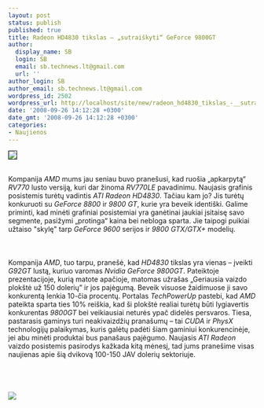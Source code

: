 ```yaml
---
layout: post
status: publish
published: true
title: Radeon HD4830 tikslas – „sutraiškyti“ GeForce 9800GT
author:
  display_name: SB
  login: SB
  email: sb.technews.lt@gmail.com
  url: ''
author_login: SB
author_email: sb.technews.lt@gmail.com
wordpress_id: 2502
wordpress_url: http://localhost/site/new/radeon_hd4830_tikslas_-__sutraiskyti__geforce_9800gt/
date: '2008-09-26 14:12:28 +0300'
date_gmt: '2008-09-26 14:12:28 +0300'
categories:
- Naujienos
---
```

<div class="imgright"><img src="http://tbn0.google.com/images?q=tbn:V8kYnD0Wi3v4OM:http://nblatt.files.wordpress.com/2008/06/ati_radeon_hd_4850.jpg" border="1"></div>
<p><br>Kompanija <i>AMD</i> mums jau seniau buvo pranešusi, kad ruošia „apkarpytą“ <i>RV770</i> lusto versiją, kuri dar žinoma <i>RV770LE</i> pavadinimu. Naujasis grafinis posistemis turėtų vadintis <i>ATI Radeon HD4830</i>. Tačiau kam jo? Jis turėtų konkuruoti su <i>GeForce 8800</i> ir <i>9800 GT</i>, kurie yra beveik identiški. Galime priminti, kad minėti grafiniai posistemiai yra ganėtinai jaukiai įsitaisę savo segmente, pasižymi „protinga“ kaina bei nebloga sparta. Jie taipogi puikiai užtaiso &quot;skylę&quot; tarp <i>GeForce 9600</i> serijos ir <i>9800 GTX/GTX+</i> modelių.<br />
<br><br />
<br>Kompanija <i>AMD</i>, tuo tarpu, pranešė, kad <i>HD4830</i> tikslas yra vienas – įveikti <i>G92GT</i> lustą, kuriuo varomas <i>Nvidia GeForce 9800GT</i>. Pateiktoje prezentacijoje, kurią matote apačioje, matomas užrašas „Geriausia vaizdo plokštė už 150 dolerių” ir jos pajėgumą. Beveik visuose žaidimuose ji savo konkurentą lenkia 10-čia procentų. Portalas <i>TechPowerUp</i> pastebi, kad <i>AMD</i> pateikta sparta ties 10% reiškia, kad ši plokštė realiai turėtų būti lygiavertis konkurentas <i>9800GT</i> bei veikiausiai neturės ypač didelės persvaros. Tiesa, pastarasis gaminys turi neakivaizdžių pranašumų – tai <i>CUDA</i> ir <i>PhysX</i> technologijų palaikymas, kuris galėtų padėti šiam gaminiui konkurencinėje, jei abu minėti produktai bus panašaus pajėgumo. Naujasis <i>ATI Radeon</i> vaizdo posistemis pasirodys kažkada kitą mėnesį, tad jums pranešime visas naujienas apie šią dvikovą 100-150 JAV dolerių sektoriuje.<br />
<br><br />
<br><br><img src="http://www.technews.lt/upl/Failai/80a.jpg"><br><br />
<br><br />
<br><br />
<br></p>
